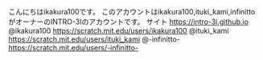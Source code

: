 こんにちはikakura100です。
このアカウントはikakura100,ituki_kami,infinittoがオーナーのINTRO-3Iのアカウントです。
サイト
https://intro-3i.github.io
@ikakura100 https://scratch.mit.edu/users/ikakura100
@ituki_kami https://scratch.mit.edu/users/ituki_kami
@-infinitto- https://scratch.mit.edu/users/-infinitto-
